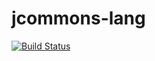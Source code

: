 # jcommons-lang

[![Build Status](https://travis-ci.org/lightblueseas/jcommons-lang.svg?branch=master)](https://travis-ci.org/lightblueseas/jcommons-lang)


